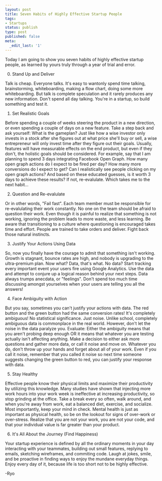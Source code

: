 ```yaml
---
layout: post
title: Seven Habits of Highly Effective Startup People
tags:
- Startups
status: publish
type: post
published: false
meta:
  _edit_last: '1'
---
```


Today I am going to show you seven habits of highly effective startup people, as learned by yours truly through a year of trial and error.

0. Stand Up and Deliver

Talk is cheap. Everyone talks. It's easy to wantonly spend time talking, brainstorming, whiteboarding, making a flow chart, doing some more whiteboarding. But talk is complete speculation and it rarely produces any new information. Don't spend all day talking. You're in a startup, so build something and test it.

1. Set Realistic Goals

Before spending a couple of weeks steering the product in a new direction, or even spending a couple of days on a new feature. Take a step back and ask yourself: What is the gameplan? Just like how a wise investor only invests in a stock after she figures out at what price she'll buy or sell, a wise entrepreneur will only invest time after they figure out their goals. Usually, features will have measurable effects on the end product, but even if they don't, the holistic goals should be considered. For example, say that I am planning to spend 3 days integrating Facebook Open Graph. How many open graph actions do I expect to be fired per day? How many more conversions do I expect to get? Can I realistically see people clicking on my open graph actions? And based on these educated guesses, is it worth 3 days to achieve these results? If not, re-evalulate. Which takes me to the next habit...

2. Question and Re-evalulate

Or in other words, "Fail fast". Each team member must be responsible for re-evalulating their work constantly. No one on the team should be afraid to question their work. Even though it is painful to realize that something is not working, ignoring the problem leads to more waste, and less learning. Be aware that transitioning to a culture where questioning is encouraged takes time and effort. People are trained to take orders and deliver. Fight back those natural instincts.

3. Justify Your Actions Using Data

So, now you finally have the courage to admit that something isn't working. Growth is stagnant, bounce rates are high, and nobody is upgrading to the ultra-premium plan. Now what? Data, that's what. No data? Start tracking every important event your users fire using Google Analytics. Use the data and attempt to conjure up a logical reason behind your next steps. Data always trumps anecdata, or "feelings". Don't spend too much time discussing amongst yourselves when your users are telling you all the answers!

4. Face Ambiguity with Action

But you say, sometimes you can't justify your actions with data. The red button and the green button had the same conversion rates! It's completely ambiguous! No statistical significance. Just noise. Unlike school, completely ambiguous data is commonplace in the real world. However, don't let the noise in the data paralyze you. Evaluate: Either the ambiguity means that you aren't probing deep enough OR it means that whatever you are testing actually isn't affecting anything. Make a decision to either ask more questions and gather more data, or call it noise and move on. Whatever you do, don't throw up your hands and forget about all of your work. Even if you call it noise, remember that you called it noise so next time someone suggests changing the green button to red, you can justify your response with data.

5. Stay Healthy

Effective people know their physical limits and maximize their productivity by utilizing this knowledge. Many studies have shown that injecting more work hours into your work week is ineffective at increasing productivity, so stop grinding at the office. Take a break every so often, walk around, and when you're away from work, eat a balanced diet, exercise, and socialize. Most importantly, keep your mind in check. Mental health is just as important as physical health, so be on the lookout for signs of over-work or over-stress. Realize that you are not your work, you are not your code, and that your individual value is far greater than your product.

6. It's All About the Journey (Find Happiness)

Your startup experience is defined by all the ordinary moments in your day interacting with your teammates, building out small features, replying to emails, sketching wireframes, and commiting code. Laugh at jokes, smile, and be proactive in finding ways to enjoy the mundane everyday things. Enjoy every day of it, because life is too short not to be highly effective.

-Ryo
